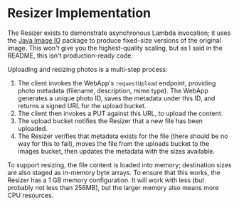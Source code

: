 # Resizer Implementation

The Resizer exists to demonstrate asynchronous Lambda invocation; it uses the
[Java Image IO](http://docs.oracle.com/javase/8/docs/technotes/guides/imageio/index.html)
package to produce fixed-size versions of the original image. This won't give you the
highest-quality scaling, but as I said in the README, this isn't production-ready code.

Uploading and resizing photos is a multi-step process:

1. The client invokes the WebApp's `requestUpload` endpoint, providing photo metadata
   (filename, description, mime type). The WebApp generates a unique photo ID, saves
   the metadata under this ID, and returns a signed URL for the upload bucket.
2. The client then invokes a PUT against this URL, to upload the content.
3. The upload bucket notifies the Resizer that a new file has been uploaded.
4. The Resizer verifies that metadata exists for the file (there should be no way
   for this to fail), moves the file from the uploads bucket to the images bucket,
   then updates the metadata with the sizes available.

To support resizing, the file content is loaded into memory; destination sizes are
also staged as in-memory byte arrays. To ensure that this works, the Resizer has a
1 GB memory configuration. It will work with less (but probably not less than 256MB),
but the larger memory also means more CPU resources.
